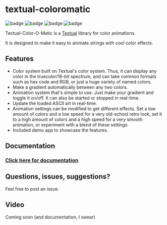 # textual-coloromatic

![badge](https://img.shields.io/badge/linted-Ruff-blue?style=for-the-badge&logo=ruff)
![badge](https://img.shields.io/badge/formatted-black-black?style=for-the-badge)
![badge](https://img.shields.io/badge/type_checked-MyPy-blue?style=for-the-badge&logo=python)
![badge](https://img.shields.io/badge/license-MIT-blue?style=for-the-badge)

Textual-Color-O-Matic is a [Textual](https://github.com/Textualize/textual) library for color animations.

It is designed to make it easy to animate strings with cool color effects.

## Features

- Color system built on Textual's color system. Thus, it can display any color in the truecolor/16-bit spectrum,
and can take common formats such as hex code and RGB, or just a huge variety of named colors.
- Make a gradient automatically between any two colors.
- Animation system that's simple to use. Just make your gradient and toggle it on/off. It can also be started
or stopped in real-time.
- Update the loaded ASCII art in real-time.
- Animation settings can be modified to get different effects. Set a low amount of colors and a low speed for a
very old-school retro look, set it to a high amount of colors and a high speed for a very smooth animation, or
experiment with a blend of these settings.
- Included demo app to showcase the features.

## Documentation

### [Click here for documentation](https://edward-jazzhands.github.io/libraries/textual-coloromatic/)

## Questions, issues, suggestions?

Feel free to post an issue.

## Video

Coming soon (and documentation, I swear)
